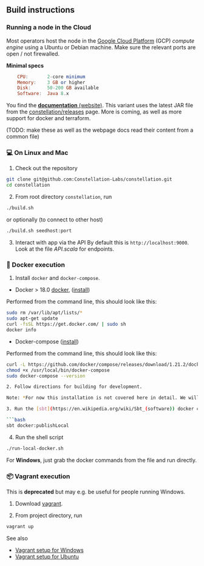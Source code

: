 ## Build instructions
### Running a node in the Cloud
Most operators host the node in the 
[Google Cloud Platform](https://cloud.google.com/) 
(GCP) *compute engine* using a Ubuntu or Debian machine. Make sure the relevant ports are open / not firewalled. 

**Minimal specs**
```haskell
    CPU:       2-core minimum
    Memory:    3 GB or higher
    Disk:      50-200 GB available
    Software:  Java 8.x
```

You find the 
[**documentation** (website)](https://constellation-labs.github.io/constellation/running-a-node/).
This variant uses the latest JAR file from the 
[constellation/releases](https://github.com/Constellation-Labs/constellation/releases)
page. 
More is coming, as well as more support for docker and terraform.

(TODO: make these as well as the webpage docs read their content from a common file)

### :computer: On Linux and Mac
1. Check out the repository

```bash
git clone git@github.com:Constellation-Labs/constellation.git
cd constellation
```

2. From root directory `constellation`, run 

```bash
./build.sh
```

or optionally (to connect to other host)

```bash
./build.sh seedhost:port
```

3. Interact with app via the API 
By default this is `http://localhost:9000`. Look at the file _API.scala_ for endpoints.

### :whale2: Docker execution 

1. Install `docker` and `docker-compose`.

* Docker > 18.0 [docker](https://www.docker.com/), ([install](https://docs.docker.com/install/))

Performed from the command line, this should look like this:

```bash
sudo rm /var/lib/apt/lists/*
sudo apt-get update
curl -fsSL https://get.docker.com/ | sudo sh
docker info
```

* Docker-compose ([install](https://docs.docker.com/compose/install/))

Performed from the command line, this should look like this:

```bash
curl -L https://github.com/docker/compose/releases/download/1.21.2/docker-compose-`uname -s`-`uname -m` -o /usr/local/bin/docker-compose
chmod +x /usr/local/bin/docker-compose
sudo docker-compose --version

2. Follow directions for building for development.

Note: *For now this installation is not covered here in detail. We will publish the corresponding images to dockerhub soon.*

3. Run the [sbt](https://en.wikipedia.org/wiki/Sbt_(software)) docker command

```bash
sbt docker:publishLocal
```

4. Run the shell script

```bash
./run-local-docker.sh
```

For **Windows**, just grab the docker commands from the file and run directly.

### :package: Vagrant execution
This is **deprecated** but may e.g. be useful for people running Windows.

1. Download [vagrant](https://www.vagrantup.com).

2. From project directory, run 

```bash
vagrant up
```

See also

* [Vagrant setup for Windows](https://drive.google.com/file/d/1xobpv4Ew1iCN9j-M-ItU6PsfnybHUryy/view)
* [Vagrant setup for Ubuntu](https://docs.google.com/document/u/1/d/e/2PACX-1vST7vBIMxom99hKr5XyVFpM6TAs_pw-iqq403AktMWnqr3dxUFX5c0g9BWD5gU5TDPZVXKcW3HTWbVl/pub)
